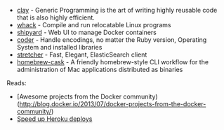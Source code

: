 - [clay](http://claylabs.com/clay/) - Generic Programming is the art of writing highly reusable code that is also highly efficient.
- [whack](https://github.com/mwilliamson/whack) - Compile and run relocatable Linux programs
- [shipyard](https://github.com/ehazlett/shipyard) - Web UI to manage Docker containers
- [coder](https://github.com/rkh/coder) - Handle encodings, no matter the Ruby version, Operating System and installed libraries
- [stretcher](https://github.com/PoseBiz/stretcher) - Fast, Elegant, ElasticSearch client
- [homebrew-cask](https://github.com/phinze/homebrew-cask) - A friendly homebrew-style CLI workflow for the administration of Mac applications distributed as binaries

Reads:

- [Awesome projects from the Docker community)(http://blog.docker.io/2013/07/docker-projects-from-the-docker-community/)
- [Speed up Heroku deploys](http://blog.alexmaccaw.com/faster-deploys)
